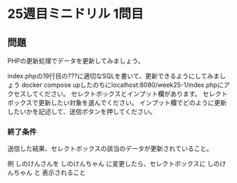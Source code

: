 # 25週目ミニドリル 1問目

## 問題

PHPの更新処理でデータを更新してみましょう。

index.phpの19行目の???に適切なSQLを書いて、更新できるようにしてみましょう
docker compose upしたのちにlocalhost:8080/week25-1/index.phpにアクセスしてください。
セレクトボックスとインプット欄があります。
セレクトボックスで更新したい対象を選んでください。
インプット欄でどのように更新したいかを記述して、送信ボタンを押してください。

### 終了条件
送信した結果、セレクトボックスの該当のデータが更新されていること。

例
しのけんさんを しのけんちゃん に変更したら、セレクトボックスに しのけんちゃん と 表示されること
